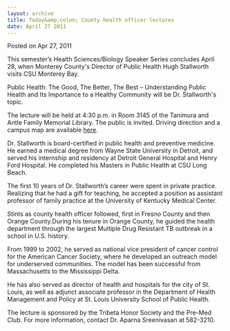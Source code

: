 ```yaml
---
layout: archive
title: Today&amp;colon; County health officer lectures
date: April 27 2011
---
```


<span class="date">Posted on Apr 27, 2011 </span>

<p>This semester&#x2019;s Health Sciences/Biology Speaker Series concludes
April 28, when Monterey County&apos;s Director of Public Health Hugh
Stallworth visits CSU Monterey Bay.</p>
<p>Public Health: The Good, The Better, The Best
&#x2013;&#xA0;Understanding Public Health and Its Importance to a Healthy
Community will be Dr. Stallworth&apos;s topic.</p>
<p>The lecture will be held at 4:30 p.m. in Room 3145 of the
Tanimura and Antle Family Memorial Library. The public is invited.
Driving direction and a campus map are available <a href="http://csumb.edu/map" rel="nofollow">here</a>.</p>
<p>Dr. Stallworth is board-certified in public health and
preventive medicine. He earned a medical degree from Wayne State
University in Detroit, and served his internship and residency at
Detroit General Hospital and Henry Ford Hospital. He completed his
Masters in Public Health at CSU Long Beach.</p>
<p>The first 10 years of Dr. Stallworth&#x2019;s career were spent in
private practice. Realizing that he had a gift for teaching, he
accepted a position as assistant professor of family practice at
the University of Kentucky Medical Center.</p>
<p>Stints as county health officer followed, first in Fresno County
and then Orange County.During his tenure in Orange County, he
guided the health department through the largest Multiple Drug
Resistant TB outbreak in a school in U.S. history.</p>
<p>From 1999 to 2002, he served as national vice president of
cancer control for the American Cancer Society, where he developed
an outreach model for underserved communities. The model has been
successful from Massachusetts to the Mississippi Delta.</p>
<p>He has also served as director of health and hospitals for the
city of St. Louis, as well as adjunct associate professor in the
Department of Health Management and Policy at St. Louis University
School of Public Health.</p>
<p>The lecture is sponsored by the Tribeta Honor Society and the
Pre-Med Club. For more information, contact Dr. Aparna Sreenivasan
at 582-3210.<br>
<br>
&#xA0;&#xA0;</br></br></p>
